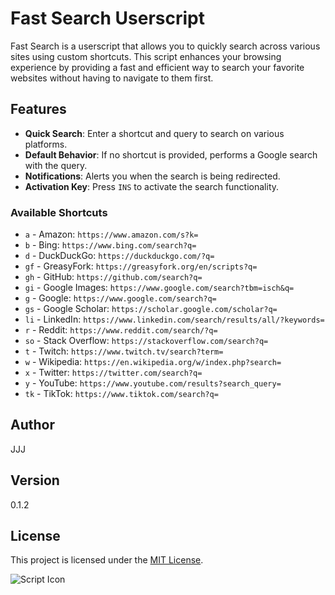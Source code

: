 # Fast Search Userscript

Fast Search is a userscript that allows you to quickly search across various sites using custom shortcuts. This script enhances your browsing experience by providing a fast and efficient way to search your favorite websites without having to navigate to them first.

## Features

- **Quick Search**: Enter a shortcut and query to search on various platforms.
- **Default Behavior**: If no shortcut is provided, performs a Google search with the query.
- **Notifications**: Alerts you when the search is being redirected.
- **Activation Key**: Press `INS` to activate the search functionality.

### Available Shortcuts

- `a` - Amazon: `https://www.amazon.com/s?k=`
- `b` - Bing: `https://www.bing.com/search?q=`
- `d` - DuckDuckGo: `https://duckduckgo.com/?q=`
- `gf` - GreasyFork: `https://greasyfork.org/en/scripts?q=`
- `gh` - GitHub: `https://github.com/search?q=`
- `gi` - Google Images: `https://www.google.com/search?tbm=isch&q=`
- `g` - Google: `https://www.google.com/search?q=`
- `gs` - Google Scholar: `https://scholar.google.com/scholar?q=`
- `li` - LinkedIn: `https://www.linkedin.com/search/results/all/?keywords=`
- `r` - Reddit: `https://www.reddit.com/search/?q=`
- `so` - Stack Overflow: `https://stackoverflow.com/search?q=`
- `t` - Twitch: `https://www.twitch.tv/search?term=`
- `w` - Wikipedia: `https://en.wikipedia.org/w/index.php?search=`
- `x` - Twitter: `https://twitter.com/search?q=`
- `y` - YouTube: `https://www.youtube.com/results?search_query=`
- `tk` - TikTok: `https://www.tiktok.com/search?q=`
## Author

JJJ

## Version

0.1.2

## License

This project is licensed under the [MIT License](https://choosealicense.com/licenses/mit/).

![Script Icon](https://th.bing.com/th/id/OIG4.Zgw8Ep_gbQoBnQO33DyS?pid=ImgGn)
